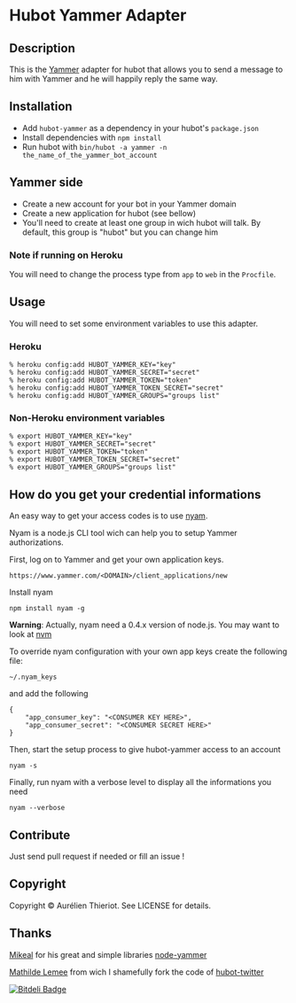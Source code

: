 # Hubot Yammer Adapter

## Description

This is the [Yammer](http://www.yammer.com) adapter for hubot that allows you to
send a message to him with Yammer and he will happily reply the same way.

## Installation

* Add `hubot-yammer` as a dependency in your hubot's `package.json`
* Install dependencies with `npm install`
* Run hubot with `bin/hubot -a yammer -n the_name_of_the_yammer_bot_account`

## Yammer side

* Create a new account for your bot in your Yammer domain
* Create a new application for hubot (see bellow)
* You'll need to create at least one group in wich hubot will talk. By default, this group is "hubot" but you can change him

### Note if running on Heroku

You will need to change the process type from `app` to `web` in the `Procfile`.

## Usage

You will need to set some environment variables to use this adapter.

### Heroku

    % heroku config:add HUBOT_YAMMER_KEY="key" 
    % heroku config:add HUBOT_YAMMER_SECRET="secret" 
    % heroku config:add HUBOT_YAMMER_TOKEN="token" 
    % heroku config:add HUBOT_YAMMER_TOKEN_SECRET="secret" 
    % heroku config:add HUBOT_YAMMER_GROUPS="groups list"

### Non-Heroku environment variables

    % export HUBOT_YAMMER_KEY="key"
    % export HUBOT_YAMMER_SECRET="secret"
    % export HUBOT_YAMMER_TOKEN="token"
    % export HUBOT_YAMMER_TOKEN_SECRET="secret"
    % export HUBOT_YAMMER_GROUPS="groups list"

## How do you get your credential informations

An easy way to get your access codes is to use [nyam](https://github.com/csanz/node-nyam).

Nyam is a node.js CLI tool wich can help you to setup Yammer authorizations.

First, log on to Yammer and get your own application keys.

    https://www.yammer.com/<DOMAIN>/client_applications/new

Install nyam

    npm install nyam -g

__Warning__: Actually, nyam need a 0.4.x version of node.js. You may want to look at [nvm](https://github.com/creationix/nvm)

To override nyam configuration with your own app keys create the following file:

    ~/.nyam_keys

and add the following

    {
        "app_consumer_key": "<CONSUMER KEY HERE>",
        "app_consumer_secret": "<CONSUMER SECRET HERE>"
    }

Then, start the setup process to give hubot-yammer access to an account 

    nyam -s

Finally, run nyam with a verbose level to display all the informations you need

    nyam --verbose

## Contribute

Just send pull request if needed or fill an issue !

## Copyright

Copyright &copy; Aurélien Thieriot. See LICENSE for details.

## Thanks

[Mikeal](https://github.com/mikeal) for his great and simple libraries [node-yammer](https://github.com/mikeal/node-yammer.git)

[Mathilde Lemee](https://github.com/MathildeLemee) from wich I shamefully fork the code of [hubot-twitter](https://github.com/MathildeLemee/hubot-twitter.git)


[![Bitdeli Badge](https://d2weczhvl823v0.cloudfront.net/athieriot/hubot-yammer/trend.png)](https://bitdeli.com/free "Bitdeli Badge")


